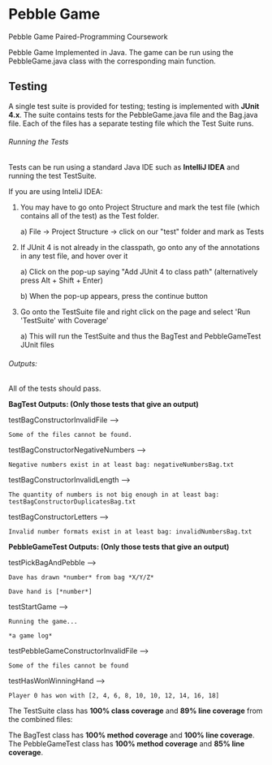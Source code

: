 # Pebble Game
 Pebble Game Paired-Programming Coursework
 
 Pebble Game Implemented in Java. The game can be run using the PebbleGame.java class with the corresponding main function.
 
## Testing

A single test suite is provided for testing; testing is implemented with **JUnit 4.x**. The suite contains tests for the PebbleGame.java file and the Bag.java file. Each of the files has a separate testing file which the Test Suite runs.

###### Running the Tests
Tests can be run using a standard Java IDE such as **IntelliJ IDEA** and running the test TestSuite.

If you are using InteliJ IDEA:
1) You may have to go onto Project Structure and mark the test file (which contains all of the test) as the Test folder.
    
    a) File -> Project Structure -> click on our "test" folder and mark as Tests
2) If JUnit 4 is not already in the classpath, go onto any of the annotations in any test file, and hover over it
    
    a) Click on the pop-up saying "Add JUnit 4 to class path" (alternatively press Alt + Shift + Enter)
    
    b) When the pop-up appears, press the continue button 
3) Go onto the TestSuite file and right click on the page and select 'Run 'TestSuite' with Coverage'
    
    a) This will run the TestSuite and thus the BagTest and PebbleGameTest JUnit files

 
###### Outputs:
All of the tests should pass.

**BagTest Outputs: (Only those tests that give an output)**

testBagConstructorInvalidFile --> 

    Some of the files cannot be found.

testBagConstructorNegativeNumbers --> 

    Negative numbers exist in at least bag: negativeNumbersBag.txt

testBagConstructorInvalidLength --> 

    The quantity of numbers is not big enough in at least bag: testBagConstructorDuplicatesBag.txt

testBagConstructorLetters --> 

    Invalid number formats exist in at least bag: invalidNumbersBag.txt

**PebbleGameTest Outputs: (Only those tests that give an output)**

testPickBagAndPebble -->    
    
    Dave has drawn *number* from bag *X/Y/Z*
    
    Dave hand is [*number*]                 

testStartGame --> 

    Running the game...
    
    *a game log*

testPebbleGameConstructorInvalidFile --> 

    Some of the files cannot be found

testHasWonWinningHand --> 

    Player 0 has won with [2, 4, 6, 8, 10, 10, 12, 14, 16, 18]



The TestSuite class has **100% class coverage** and **89% line coverage** from the combined files: 

The BagTest class has **100% method coverage** and **100% line coverage**.
The PebbleGameTest class has **100% method coverage** and **85% line coverage**.
